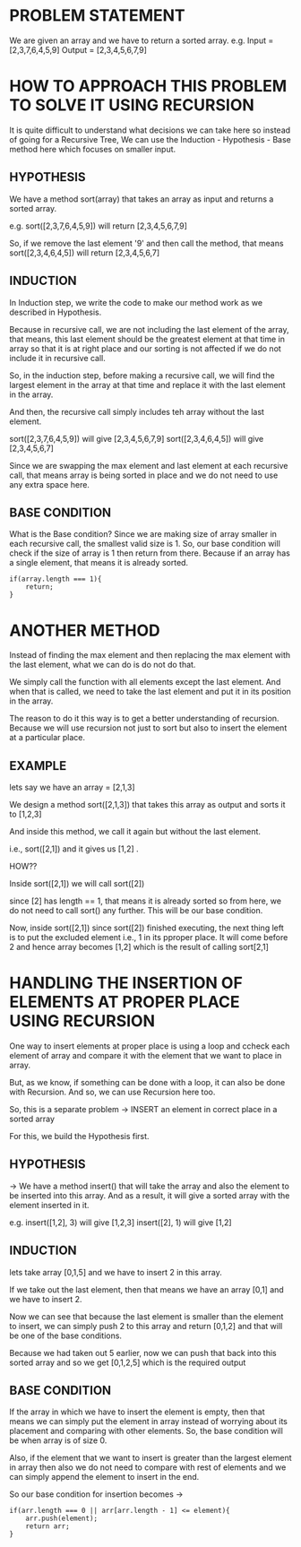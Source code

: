 # PROBLEM STATEMENT

We are given an array and we have to return a sorted array.
e.g.
    Input  = [2,3,7,6,4,5,9]
    Output = [2,3,4,5,6,7,9]

# HOW TO APPROACH THIS PROBLEM TO SOLVE IT USING RECURSION

It is quite difficult to understand what decisions we can take here so instead of going for a Recursive Tree, We can use the Induction - Hypothesis - Base method here which focuses on smaller input.

## HYPOTHESIS

We have a method sort(array) that takes an array as input and returns a sorted array.

e.g. sort([2,3,7,6,4,5,9]) will return [2,3,4,5,6,7,9]

So, if we remove the last element '9' and then call the method, that means sort([2,3,4,6,4,5]) will return [2,3,4,5,6,7]

## INDUCTION

In Induction step, we write the code to make our method work as we described in Hypothesis.

Because in recursive call, we are not including the last element of the array, that means, this last element should be the greatest element at that time in array so that it is at right place and our sorting is not affected if we do not include it in recursive call.

So, in the induction step, before making a recursive call, we will find the largest element in the array at that time and replace it with the last element in the array.

And then, the recursive call simply includes teh array without the last element.

 sort([2,3,7,6,4,5,9]) will give [2,3,4,5,6,7,9]
 sort([2,3,4,6,4,5]) will give [2,3,4,5,6,7]

Since we are swapping the max element and last element at each recursive call, that means array is being sorted in place and we do not need to use any extra space here.


## BASE CONDITION

What is the Base condition? Since we are making size of array smaller in each recursive call, the smallest valid size is 1.
So, our base condition will check if the size of array is 1 then return from there. Because if an array has a single element, that means it is already sorted.

    if(array.length === 1){
        return;
    }


# ANOTHER METHOD

Instead of finding the max element and then replacing the max element with the last element, what we can do is do not do that. 

We simply call the function with all elements except the last element. And when that is called, we need to take the last element and put it in its position in the array. 

The reason to do it this way is to get a better understanding of recursion. Because we will use recursion not just to sort but also to insert the element at a particular place.


## EXAMPLE

lets say we have an array = [2,1,3]

We design a method sort([2,1,3]) that takes this array as output and sorts it to [1,2,3]

And inside this method, we call it again but without the last element.

i.e., sort([2,1]) and it gives us [1,2] .

HOW??

Inside sort([2,1]) we will call sort([2])

since [2] has length == 1, that means it is already sorted so from here, we do not need to call sort() any further. This will be our base condition.

Now, inside sort([2,1]) since sort([2]) finished executing, the next thing left is to put the excluded element i.e., 1 in its pproper place. It will come before 2 and hence array becomes [1,2] which is the result of calling sort[2,1]

# HANDLING THE INSERTION OF ELEMENTS AT PROPER PLACE USING RECURSION

One way to insert elements at proper place is using a loop and ccheck each element of array and compare it with the element that we want to place in array.

But, as we know, if something can be done with a loop, it can also be done with Recursion. And so, we can use Recursion here too.

So, this is a separate problem -> INSERT an element in correct place in a sorted array

For this, we build the Hypothesis first.

## HYPOTHESIS

-> We have a method insert() that will take the array and also the element to be inserted into this array. And as a result, it will give a sorted array with the element inserted in it.

e.g. insert([1,2], 3) will give [1,2,3]
     insert([2], 1) will give [1,2]

## INDUCTION

lets take array [0,1,5] and we have to insert 2 in this array.

If we take out the last element, then that means we have an array [0,1] and we have to insert 2.

Now we can see that because the last element is smaller than the element to insert, we can simply push 2 to this array and return [0,1,2] and that will be one of the base conditions.

Because we had taken out 5 earlier, now we can push that back into this sorted array and so we get [0,1,2,5] which is the required output


## BASE CONDITION

If the array in which we have to insert the element is empty, then that means we can simply put the element in array instead of worrying about its placement and comparing with other elements. So, the base condition will be when array is of size 0.

Also, if the element that we want to insert is greater than the largest element in array then also we do not need to compare with rest of elements and we can simply append the element to insert in the end.

So our base condition for insertion becomes -> 

    if(arr.length === 0 || arr[arr.length - 1] <= element){
        arr.push(element);
        return arr;
    }

